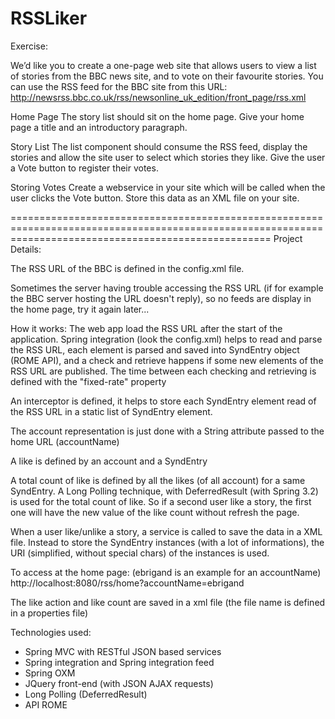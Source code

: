 RSSLiker
=========================================================================================================================================================
Exercise:

We’d like you to create a one-page web site that allows users to view a list of stories from the BBC news site, and to vote on their favourite stories.
You can use the RSS feed for the BBC site from this URL: http://newsrss.bbc.co.uk/rss/newsonline_uk_edition/front_page/rss.xml

Home Page
The story list should sit on the home page. Give your home page a title and an introductory paragraph.

Story List
The list component should consume the RSS feed, display the stories and allow the site user to select which stories they like. Give the user a Vote button to register their votes.

Storing Votes
Create a webservice in your site which will be called when the user clicks the Vote button. 
Store this data as an XML file on your site.

=========================================================================================================================================================
Project Details:

The RSS URL of the BBC is defined in the config.xml file.

Sometimes the server having trouble accessing the RSS URL (if for example the BBC server hosting the URL doesn't reply),
 so no feeds are display in the home page, try it again later...

How it works:
The web app load the RSS URL after the start of the application. Spring integration (look the config.xml) helps to read and parse the RSS URL, 
each element is parsed and saved into SyndEntry object (ROME API), and a check and retrieve happens if some new elements of the RSS URL are published. 
The time between each checking and retrieving is defined with the "fixed-rate" property

An interceptor is defined, it helps to store each SyndEntry element read of the RSS URL in a static list of SyndEntry element. 

The account representation is just done with a String attribute passed to the home URL (accountName)

A like is defined by an account and a SyndEntry

A total count of like is defined by all the likes (of all account) for a same SyndEntry.
A Long Polling technique, with DeferredResult (with Spring 3.2) is used for the total count of like.
So if a second user like a story, the first one will have the new value of the like count without refresh the page.

When a user like/unlike a story, a service is called to save the data in a XML file. Instead to store the SyndEntry instances (with a lot of informations), 
the URI (simplified, without special chars) of the instances is used.

To access at the home page: (ebrigand is an example for an accountName)
http://localhost:8080/rss/home?accountName=ebrigand

The like action and like count are saved in a xml file (the file name is defined in a properties file)

Technologies used:
- Spring MVC with RESTful JSON based services
- Spring integration and Spring integration feed
- Spring OXM
- JQuery front-end (with JSON AJAX requests)
- Long Polling (DeferredResult)
- API ROME
